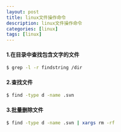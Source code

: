 ```yaml
---
layout: post
title: linux文件操作命令
description: linux文件操作命令
categories: [linux]
tags: [linux]
---
```


#### 1.在目录中查找包含文字的文件

```sh
$ grep -l -r findstring /dir
```

#### 2.查找文件

```sh
$ find -type d -name .svn
```

#### 3.批量删除文件

```sh
$ find -type d -name .svn | xargs rm -rf
```